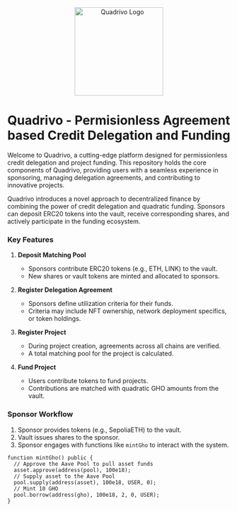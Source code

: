 <div align="center">
  <img src="https://github.com/Shubham-Rasal/Quadrivo/assets/97223188/af69507b-a3a8-4b55-92a4-4f6670721511" alt="Quadrivo Logo" width="200" height="200">
</div>

# Quadrivo - Permisionless Agreement based Credit Delegation and Funding

Welcome to Quadrivo, a cutting-edge platform designed for permissionless credit delegation and project funding. This repository holds the core components of Quadrivo, providing users with a seamless experience in sponsoring, managing delegation agreements, and contributing to innovative projects.

Quadrivo introduces a novel approach to decentralized finance by combining the power of credit delegation and quadratic funding. Sponsors can deposit ERC20 tokens into the vault, receive corresponding shares, and actively participate in the funding ecosystem.

### Key Features

1. **Deposit Matching Pool**
   - Sponsors contribute ERC20 tokens (e.g., ETH, LINK) to the vault.
   - New shares or vault tokens are minted and allocated to sponsors.

2. **Register Delegation Agreement**
   - Sponsors define utilization criteria for their funds.
   - Criteria may include NFT ownership, network deployment specifics, or token holdings.

3. **Register Project**
   - During project creation, agreements across all chains are verified.
   - A total matching pool for the project is calculated.

4. **Fund Project**
   - Users contribute tokens to fund projects.
   - Contributions are matched with quadratic GHO amounts from the vault.

### Sponsor Workflow

1. Sponsor provides tokens (e.g., SepoliaETH) to the vault.
2. Vault issues shares to the sponsor.
3. Sponsor engages with functions like `mintGho` to interact with the system.

```solidity
function mintGho() public {
  // Approve the Aave Pool to pull asset funds
  asset.approve(address(pool), 100e18);
  // Supply asset to the Aave Pool
  pool.supply(address(asset), 100e18, USER, 0);
  // Mint 10 GHO
  pool.borrow(address(gho), 100e18, 2, 0, USER);
}
```

